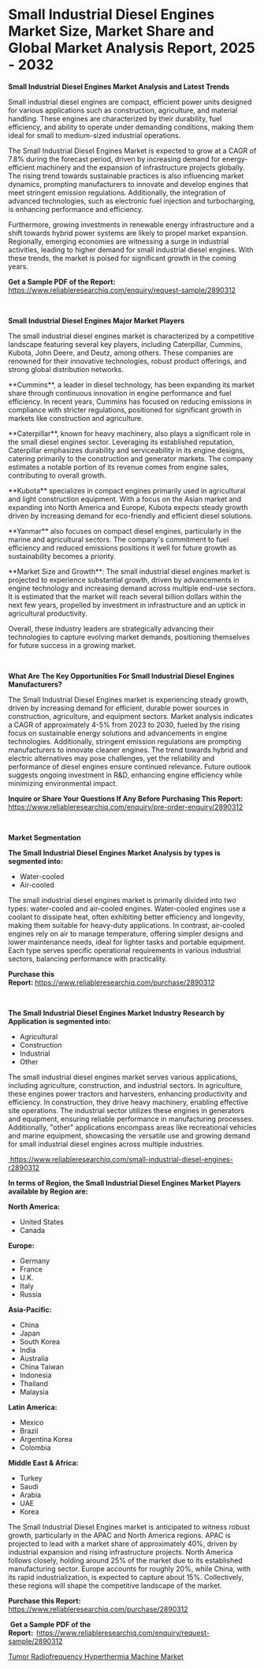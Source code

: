 <p><h1>Small Industrial Diesel Engines Market Size, Market Share and Global Market Analysis Report, 2025 - 2032</h1></p><p><strong>Small Industrial Diesel Engines Market Analysis and Latest Trends</strong></p>
<p><p>Small industrial diesel engines are compact, efficient power units designed for various applications such as construction, agriculture, and material handling. These engines are characterized by their durability, fuel efficiency, and ability to operate under demanding conditions, making them ideal for small to medium-sized industrial operations. </p><p>The Small Industrial Diesel Engines Market is expected to grow at a CAGR of 7.8% during the forecast period, driven by increasing demand for energy-efficient machinery and the expansion of infrastructure projects globally. The rising trend towards sustainable practices is also influencing market dynamics, prompting manufacturers to innovate and develop engines that meet stringent emission regulations. Additionally, the integration of advanced technologies, such as electronic fuel injection and turbocharging, is enhancing performance and efficiency. </p><p>Furthermore, growing investments in renewable energy infrastructure and a shift towards hybrid power systems are likely to propel market expansion. Regionally, emerging economies are witnessing a surge in industrial activities, leading to higher demand for small industrial diesel engines. With these trends, the market is poised for significant growth in the coming years.</p></p>
<p><strong>Get a Sample PDF of the Report:&nbsp;</strong> <a href="https://www.reliableresearchiq.com/enquiry/request-sample/2890312?utm_campaign=3030&utm_medium=2&utm_source=Github&utm_content=ia&utm_term=14032025&utm_id=small-industrial-diesel-engines">https://www.reliableresearchiq.com/enquiry/request-sample/2890312</a></p>
<p>&nbsp;</p>
<p><strong>Small Industrial Diesel Engines Major Market Players</strong></p>
<p><p>The small industrial diesel engines market is characterized by a competitive landscape featuring several key players, including Caterpillar, Cummins, Kubota, John Deere, and Deutz, among others. These companies are renowned for their innovative technologies, robust product offerings, and strong global distribution networks.</p><p>**Cummins**, a leader in diesel technology, has been expanding its market share through continuous innovation in engine performance and fuel efficiency. In recent years, Cummins has focused on reducing emissions in compliance with stricter regulations, positioned for significant growth in markets like construction and agriculture.</p><p>**Caterpillar**, known for heavy machinery, also plays a significant role in the small diesel engines sector. Leveraging its established reputation, Caterpillar emphasizes durability and serviceability in its engine designs, catering primarily to the construction and generator markets. The company estimates a notable portion of its revenue comes from engine sales, contributing to overall growth.</p><p>**Kubota** specializes in compact engines primarily used in agricultural and light construction equipment. With a focus on the Asian market and expanding into North America and Europe, Kubota expects steady growth driven by increasing demand for eco-friendly and efficient diesel solutions.</p><p>**Yanmar** also focuses on compact diesel engines, particularly in the marine and agricultural sectors. The company's commitment to fuel efficiency and reduced emissions positions it well for future growth as sustainability becomes a priority.</p><p>**Market Size and Growth**: The small industrial diesel engines market is projected to experience substantial growth, driven by advancements in engine technology and increasing demand across multiple end-use sectors. It is estimated that the market will reach several billion dollars within the next few years, propelled by investment in infrastructure and an uptick in agricultural productivity.</p><p>Overall, these industry leaders are strategically advancing their technologies to capture evolving market demands, positioning themselves for future success in a growing market.</p></p>
<p>&nbsp;</p>
<p><strong>What Are The Key Opportunities For Small Industrial Diesel Engines Manufacturers?</strong></p>
<p><p>The Small Industrial Diesel Engines market is experiencing steady growth, driven by increasing demand for efficient, durable power sources in construction, agriculture, and equipment sectors. Market analysis indicates a CAGR of approximately 4-5% from 2023 to 2030, fueled by the rising focus on sustainable energy solutions and advancements in engine technologies. Additionally, stringent emission regulations are prompting manufacturers to innovate cleaner engines. The trend towards hybrid and electric alternatives may pose challenges, yet the reliability and performance of diesel engines ensure continued relevance. Future outlook suggests ongoing investment in R&D, enhancing engine efficiency while minimizing environmental impact.</p></p>
<p><strong>Inquire or Share Your Questions If Any Before Purchasing This Report:</strong> <a href="https://www.reliableresearchiq.com/enquiry/pre-order-enquiry/2890312?utm_campaign=3030&utm_medium=2&utm_source=Github&utm_content=ia&utm_term=14032025&utm_id=small-industrial-diesel-engines">https://www.reliableresearchiq.com/enquiry/pre-order-enquiry/2890312</a></p>
<p>&nbsp;</p>
<p><strong>Market Segmentation</strong></p>
<p><strong>The Small Industrial Diesel Engines Market Analysis by types is segmented into:</strong></p>
<p><ul><li>Water-cooled</li><li>Air-cooled</li></ul></p>
<p><p>The small industrial diesel engines market is primarily divided into two types: water-cooled and air-cooled engines. Water-cooled engines use a coolant to dissipate heat, often exhibiting better efficiency and longevity, making them suitable for heavy-duty applications. In contrast, air-cooled engines rely on air to manage temperature, offering simpler designs and lower maintenance needs, ideal for lighter tasks and portable equipment. Each type serves specific operational requirements in various industrial sectors, balancing performance with practicality.</p></p>
<p><strong>Purchase this Report:&nbsp;</strong><a href="https://www.reliableresearchiq.com/purchase/2890312?utm_campaign=3030&utm_medium=2&utm_source=Github&utm_content=ia&utm_term=14032025&utm_id=small-industrial-diesel-engines">https://www.reliableresearchiq.com/purchase/2890312</a></p>
<p>&nbsp;</p>
<p><strong>The Small Industrial Diesel Engines Market Industry Research by Application is segmented into:</strong></p>
<p><ul><li>Agricultural</li><li>Construction</li><li>Industrial</li><li>Other</li></ul></p>
<p><p>The small industrial diesel engines market serves various applications, including agriculture, construction, and industrial sectors. In agriculture, these engines power tractors and harvesters, enhancing productivity and efficiency. In construction, they drive heavy machinery, enabling effective site operations. The industrial sector utilizes these engines in generators and equipment, ensuring reliable performance in manufacturing processes. Additionally, "other" applications encompass areas like recreational vehicles and marine equipment, showcasing the versatile use and growing demand for small industrial diesel engines across multiple industries.</p></p>
<p><a href="https://www.reliableresearchiq.com/small-industrial-diesel-engines-r2890312?utm_campaign=3030&utm_medium=2&utm_source=Github&utm_content=ia&utm_term=14032025&utm_id=small-industrial-diesel-engines">&nbsp;https://www.reliableresearchiq.com/small-industrial-diesel-engines-r2890312</a></p>
<p><strong>In terms of Region, the Small Industrial Diesel Engines Market Players available by Region are:</strong></p>
<p>
    <p> <strong> North America: </strong>
        <ul>
            <li>United States</li>
            <li>Canada</li>
        </ul>
        </p> 
    <p> <strong> Europe: </strong>
        <ul>
            <li>Germany</li>
            <li>France</li>
            <li>U.K.</li>
            <li>Italy</li>
            <li>Russia</li>
        </ul>
        </p> 
    <p> <strong> Asia-Pacific: </strong>
        <ul>
            <li>China</li>
            <li>Japan</li>
            <li>South Korea</li>
            <li>India</li>
            <li>Australia</li>
            <li>China Taiwan</li>
            <li>Indonesia</li>
            <li>Thailand</li>
            <li>Malaysia</li>
        </ul>
        </p> 
    <p> <strong> Latin America: </strong>
        <ul>
            <li>Mexico</li>
            <li>Brazil</li>
            <li>Argentina Korea</li>
            <li>Colombia</li>
        </ul>
        </p> 
    <p> <strong> Middle East & Africa: </strong>
        <ul>
            <li>Turkey</li>
            <li>Saudi</li>
            <li>Arabia</li>
            <li>UAE</li>
            <li>Korea</li>
        </ul>
    </p>
    </p>
<p><p>The Small Industrial Diesel Engines market is anticipated to witness robust growth, particularly in the APAC and North America regions. APAC is projected to lead with a market share of approximately 40%, driven by industrial expansion and rising infrastructure projects. North America follows closely, holding around 25% of the market due to its established manufacturing sector. Europe accounts for roughly 20%, while China, with its rapid industrialization, is expected to capture about 15%. Collectively, these regions will shape the competitive landscape of the market.</p></p>
<p><strong>Purchase this Report: </strong><a href="https://www.reliableresearchiq.com/purchase/2890312?utm_campaign=3030&utm_medium=2&utm_source=Github&utm_content=ia&utm_term=14032025&utm_id=small-industrial-diesel-engines">https://www.reliableresearchiq.com/purchase/2890312</a></p>
<p>&nbsp;<strong>Get a Sample PDF of the Report:&nbsp;&nbsp;</strong><a href="https://www.reliableresearchiq.com/enquiry/request-sample/2890312?utm_campaign=3030&utm_medium=2&utm_source=Github&utm_content=ia&utm_term=14032025&utm_id=small-industrial-diesel-engines">https://www.reliableresearchiq.com/enquiry/request-sample/2890312</a></p>
<p><strong></strong></p>
<p><p><a href="https://github.com/zupankocka/Market-Research-Report-List-1/blob/main/tumor-radiofrequency-hyperthermia-machine-market.md?utm_campaign=3030&utm_medium=2&utm_source=Github&utm_content=ia&utm_term=14032025&utm_id=small-industrial-diesel-engines">Tumor Radiofrequency Hyperthermia Machine Market</a></p></p>